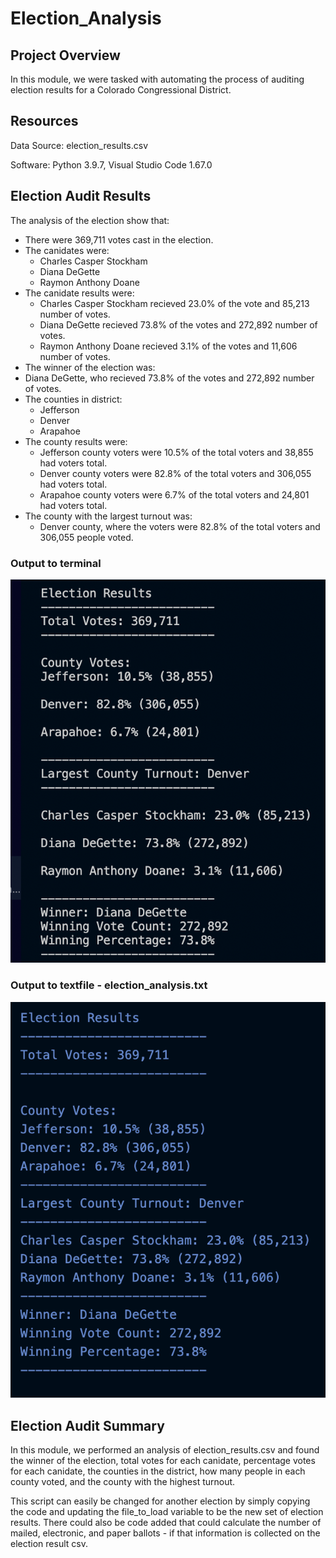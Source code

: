 # Election_Analysis

## Project Overview

In this module, we were tasked with automating the process of auditing election results for a Colorado Congressional District. 

## Resources 

Data Source: election_results.csv

Software: Python 3.9.7, Visual Studio Code 1.67.0

## Election Audit Results 

The analysis of the election show that:
* There were 369,711 votes cast in the election. 
* The canidates were:
  * Charles Casper Stockham
  * Diana DeGette
  * Raymon Anthony Doane 
* The canidate results were: 
  * Charles Casper Stockham recieved 23.0% of the vote and 85,213 number of votes.
  * Diana DeGette recieved 73.8% of the votes and 272,892 number of votes.
  * Raymon Anthony Doane recieved 3.1% of the votes and 11,606 number of votes.
 * The winner of the election was:
  * Diana DeGette, who recieved 73.8% of the votes and 272,892 number of votes.
* The counties in district:
  * Jefferson 
  * Denver 
  * Arapahoe 
* The county results were:
  * Jefferson county voters were 10.5% of the total voters and 38,855 had voters total. 
  * Denver county voters were 82.8% of the total voters and 306,055 had voters total.
  * Arapahoe county voters were 6.7% of the total voters and 24,801 had voters total. 
* The county with the largest turnout was:
  * Denver county, where the voters were 82.8% of the total voters and 306,055 people voted. 

### Output to terminal 
![output_terminal](Resources/output_terminal.png)

### Output to textfile - election_analysis.txt
![output_textfile](Resources/output_textfile.png)


## Election Audit Summary 

In this module, we performed an analysis of election_results.csv and found the winner of the election, total votes for each canidate, percentage votes for each canidate, the counties in the district, how many people in each county voted, and the county with the highest turnout. 

This script can easily be changed for another election by simply copying the code and updating the file_to_load variable to be the new set of election results. There could also be code added that could calculate the number of mailed, electronic, and paper ballots - if that information is collected on the election result csv. 
